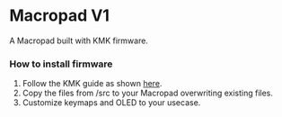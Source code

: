 # Macropad V1
A Macropad built with KMK firmware.

### How to install firmware
1. Follow the KMK guide as shown [here](http://kmkfw.io/docs/Getting_Started).
2. Copy the files from /src to your Macropad overwriting existing files.
3. Customize keymaps and OLED to your usecase.
